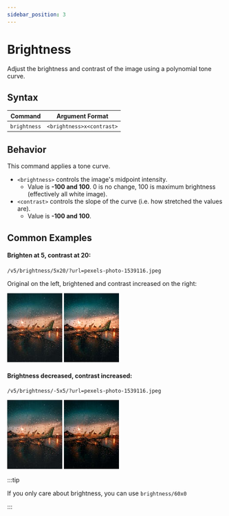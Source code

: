 ```yaml
---
sidebar_position: 3
---
```


# Brightness

Adjust the brightness and contrast of the image using a polynomial tone curve.

## Syntax

| Command     | Argument Format           |
|-------------|----------------------------|
| `brightness` | `<brightness>x<contrast>`  |

## Behavior

This command applies a tone curve.

- `<brightness>` controls the image's midpoint intensity.
  - Value is **-100 and 100**. 0 is no change, 100 is maximum brightness (effectively all white image).
- `<contrast>` controls the slope of the curve (i.e. how stretched the values are).
  - Value is **-100 and 100**.

## Common Examples

#### Brighten at 5, contrast at 20:

```
/v5/brightness/5x20/?url=pexels-photo-1539116.jpeg
```

Original on the left, brightened and contrast increased on the right:

![Original](../../assets/original128x.jpg)
![Brightness +20, Contrast +10](../../assets/brightness5x20.jpg)

#### Brightness decreased, contrast increased:

```
/v5/brightness/-5x5/?url=pexels-photo-1539116.jpeg
```

![Original](../../assets/original128x.jpg)
![Dark + Low Contrast](../../assets/brightness-5x5.jpg)

:::tip

If you only care about brightness, you can use `brightness/60x0`

:::